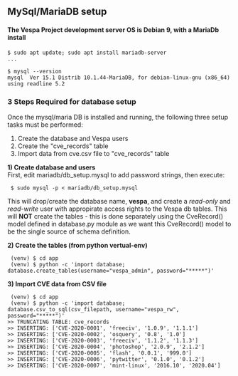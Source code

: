 ## MySql/MariaDB setup

#### The Vespa Project development server OS is Debian 9, with a MariaDb install
```
$ sudo apt update; sudo apt install mariadb-server
...

$ mysql --version
mysql  Ver 15.1 Distrib 10.1.44-MariaDB, for debian-linux-gnu (x86_64) using readline 5.2
```

### 3 Steps Required for database setup
Once the mysql/maria DB is installed and running, the following three setup tasks must be performed:
 1) Create the database and Vespa users
 2) Create the "cve_records" table
 3) Import data from cve.csv file to "cve_records" table

**1) Create database and users**   
First, edit mariadb/db_setup.mysql to add password strings, then execute:
```
 $ sudo mysql -p < mariadb/db_setup.mysql
```
This will drop/create the database name, **vespa**, and create a *read-only* and *read-write* user with appropirate access rights to the Vespa db tables. This will **NOT** create the tables - this is done separately using the CveRecord() model defined in database.py module as we want this CveRecord() model to be the single source of schema definition.

**2) Create the tables (from python vertual-env)**
```
 (venv) $ cd app
 (venv) $ python -c 'import database; database.create_tables(username="vespa_admin", password="*****")'
```

**3) Import CVE data from CSV file**
```
 (venv) $ cd app
 (venv) $ python -c 'import database; database.csv_to_sql(csv_filepath, username="vespa_rw", password="*****")'
>> TRUNCATING TABLE: cve_records
>> INSERTING: ['CVE-2020-0001', 'freeciv', '1.0.9', '1.1.1']
>> INSERTING: ['CVE-2020-0002', 'osquery', '0.8', '1.0']
>> INSERTING: ['CVE-2020-0003', 'freeciv', '1.1.2', '1.1.3']
>> INSERTING: ['CVE-2020-0004', 'photoshop', '2.0.9', '2.1.2']
>> INSERTING: ['CVE-2020-0005', 'flash', '0.0.1', '999.0']
>> INSERTING: ['CVE-2020-0006', 'pytwitter', '0.1.0', '0.1.2']
>> INSERTING: ['CVE-2020-0007', 'mint-linux', '2016.10', '2020.04']
```

